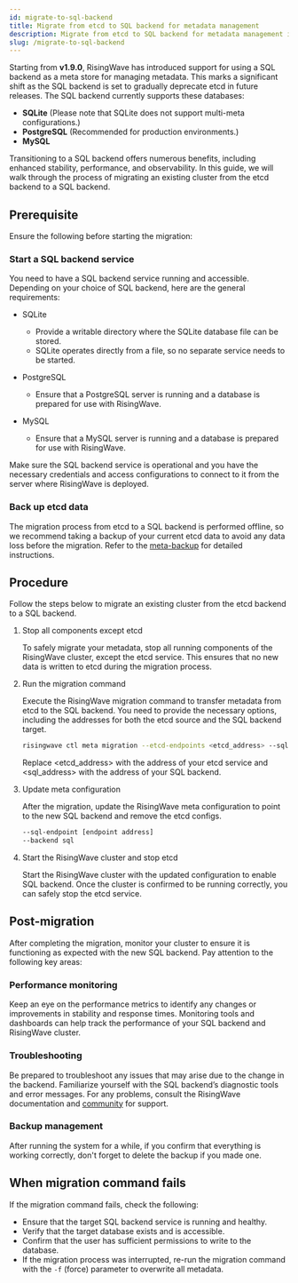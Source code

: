 ```yaml
---
id: migrate-to-sql-backend
title: Migrate from etcd to SQL backend for metadata management
description: Migrate from etcd to SQL backend for metadata management in RisingWave.
slug: /migrate-to-sql-backend
---
```

<head>
  <link rel="canonical" href="https://docs.risingwave.com/docs/current/migrate-to-sql-backend/" />
</head>

Starting from **v1.9.0**, RisingWave has introduced support for using a SQL backend as a meta store for managing
metadata. This marks a significant shift as the SQL backend is set to gradually deprecate etcd in future releases. The SQL backend currently supports these databases:

- **SQLite** (Please note that SQLite does not support multi-meta configurations.)
- **PostgreSQL** (Recommended for production environments.)
- **MySQL**

Transitioning to a SQL backend offers numerous benefits, including enhanced stability, performance, and observability. In this guide, we will walk through the process of migrating an existing cluster from the etcd backend to a SQL backend.

## Prerequisite

Ensure the following before starting the migration:

### Start a SQL backend service

You need to have a SQL backend service running and accessible. Depending on your choice of SQL backend, here are the general requirements:

- SQLite
  - Provide a writable directory where the SQLite database file can be stored.
  - SQLite operates directly from a file, so no separate service needs to be started.

- PostgreSQL
  - Ensure that a PostgreSQL server is running and a database is prepared for use with RisingWave.

- MySQL
  - Ensure that a MySQL server is running and a database is prepared for use with RisingWave.

Make sure the SQL backend service is operational and you have the necessary credentials and access configurations to connect to it from the server where RisingWave is deployed.

### Back up etcd data

The migration process from etcd to a SQL backend is performed offline, so we recommend taking a backup of your current etcd data to avoid any data loss before the migration. Refer to the [meta-backup](./meta-backup.md) for detailed instructions.

## Procedure

Follow the steps below to migrate an existing cluster from the etcd backend to a SQL backend.

1. Stop all components except etcd

   To safely migrate your metadata, stop all running components of the RisingWave cluster, except the etcd service. This ensures that no new data is written to etcd during the migration process.

2. Run the migration command

   Execute the RisingWave migration command to transfer metadata from etcd to the SQL backend. You need to provide the necessary options, including the addresses for both the etcd source and the SQL backend target.

    ```bash
    risingwave ctl meta migration --etcd-endpoints <etcd_address> --sql-endpoint <sql_address> -f
    ```

   Replace <etcd_address> with the address of your etcd service and <sql_address> with the address of your SQL backend.

3. Update meta configuration

   After the migration, update the RisingWave meta configuration to point to the new SQL backend and remove the etcd configs.

    ```bash
    --sql-endpoint [endpoint address]
    --backend sql
    ```

4. Start the RisingWave cluster and stop etcd

   Start the RisingWave cluster with the updated configuration to enable SQL backend. Once the cluster is confirmed to be running correctly, you can safely stop the etcd service.

## Post-migration

After completing the migration, monitor your cluster to ensure it is functioning as expected with the new SQL backend. Pay attention to the following key areas:

### Performance monitoring

Keep an eye on the performance metrics to identify any changes or improvements in stability and response times.
Monitoring tools and dashboards can help track the performance of your SQL backend and RisingWave cluster.

### Troubleshooting

Be prepared to troubleshoot any issues that may arise due to the change in the backend. Familiarize yourself with the SQL backend’s diagnostic tools and error messages. For any problems, consult the RisingWave documentation and [community](https://www.risingwave.com/slack) for support.

### Backup management

After running the system for a while, if you confirm that everything is working correctly, don't forget to delete the backup if you made one.

## When migration command fails

If the migration command fails, check the following:

- Ensure that the target SQL backend service is running and healthy.
- Verify that the target database exists and is accessible.
- Confirm that the user has sufficient permissions to write to the database.
- If the migration process was interrupted, re-run the migration command with the `-f` (force) parameter to overwrite all metadata.
